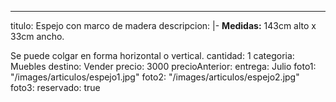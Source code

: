 ---
titulo: Espejo con marco de madera
descripcion: |-
  **Medidas:** 143cm alto x 33cm ancho.

  Se puede colgar en forma horizontal o vertical.
cantidad: 1
categoria: Muebles
destino: Vender
precio: 3000
precioAnterior:
entrega: Julio
foto1: "/images/articulos/espejo1.jpg"
foto2: "/images/articulos/espejo2.jpg"
foto3:
reservado: true
